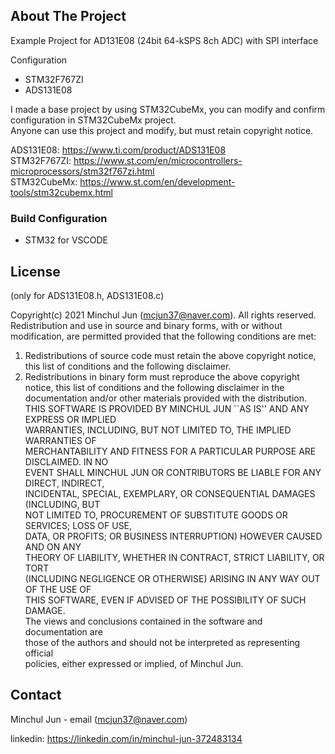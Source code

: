 <!-- ABOUT THE PROJECT -->
## About The Project
Example Project for AD131E08 (24bit 64-kSPS 8ch ADC) with SPI interface

Configuration
- STM32F767ZI
- ADS131E08

I made a base project by using STM32CubeMx, you can modify and confirm configuration in STM32CubeMx project.  
Anyone can use this project and modify, but must retain copyright notice.

ADS131E08: https://www.ti.com/product/ADS131E08  
STM32F767ZI: https://www.st.com/en/microcontrollers-microprocessors/stm32f767zi.html  
STM32CubeMx: https://www.st.com/en/development-tools/stm32cubemx.html  

<!-- BUILD CONFIGURATION -->
### Build Configuration

* STM32 for VSCODE

<!-- LICENSE -->
## License
(only for ADS131E08.h, ADS131E08.c)

Copyright(c) 2021 Minchul Jun (mcjun37@naver.com).  All rights reserved.  
Redistribution and use in source and binary forms, with or without  
modification, are permitted provided that the following conditions are met:  
  1. Redistributions of source code must retain the above copyright notice,  
     this list of conditions and the following disclaimer.  
  2. Redistributions in binary form must reproduce the above copyright  
     notice, this list of conditions and the following disclaimer in the  
     documentation and/or other materials provided with the distribution.  
THIS SOFTWARE IS PROVIDED BY MINCHUL JUN ``AS IS'' AND ANY EXPRESS OR IMPLIED  
WARRANTIES, INCLUDING, BUT NOT LIMITED TO, THE IMPLIED WARRANTIES OF  
MERCHANTABILITY AND FITNESS FOR A PARTICULAR PURPOSE ARE DISCLAIMED. IN NO  
EVENT SHALL MINCHUL JUN OR CONTRIBUTORS BE LIABLE FOR ANY DIRECT, INDIRECT,  
INCIDENTAL, SPECIAL, EXEMPLARY, OR CONSEQUENTIAL DAMAGES (INCLUDING, BUT  
NOT LIMITED TO, PROCUREMENT OF SUBSTITUTE GOODS OR SERVICES; LOSS OF USE,  
DATA, OR PROFITS; OR BUSINESS INTERRUPTION) HOWEVER CAUSED AND ON ANY  
THEORY OF LIABILITY, WHETHER IN CONTRACT, STRICT LIABILITY, OR TORT  
(INCLUDING NEGLIGENCE OR OTHERWISE) ARISING IN ANY WAY OUT OF THE USE OF  
THIS SOFTWARE, EVEN IF ADVISED OF THE POSSIBILITY OF SUCH DAMAGE.  
The views and conclusions contained in the software and documentation are  
those of the authors and should not be interpreted as representing official  
policies, either expressed or implied, of Minchul Jun.  

<!-- CONTACT -->
## Contact

Minchul Jun - email (mcjun37@naver.com)

linkedin: https://linkedin.com/in/minchul-jun-372483134

